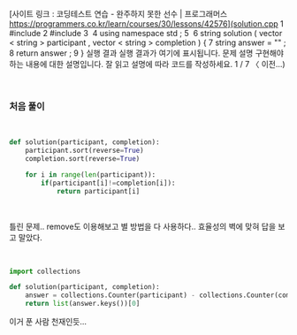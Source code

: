 [사이트 링크 : 코딩테스트 연습 - 완주하지 못한 선수 | 프로그래머스 https://programmers.co.kr/learn/courses/30/lessons/42576](solution.cpp 1 #include <string> 2 #include <vector> 3 ​ 4 using namespace std ; 5 ​ 6 string solution ( vector < string > participant , vector < string > completion ) { 7 string answer = "" ; 8 return answer ; 9 } 실행 결과 실행 결과가 여기에 표시됩니다. 문제 설명 구현해야 하는 내용에 대한 설명입니다. 잘 읽고 설명에 따라 코드를 작성하세요. 1 / 7 〈 이전...)

<br>

### 처음 풀이

<br>

```py
def solution(participant, completion):
    participant.sort(reverse=True)
    completion.sort(reverse=True)

    for i in range(len(participant)):
        if(participant[i]!=completion[i]):
            return participant[i]
```

<br>

틀린 문제.. remove도 이용해보고 별 방법을 다 사용하다.. 효율성의 벽에 맞혀 답을 보고 말았다.

<br>

```py
import collections

def solution(participant, completion):
    answer = collections.Counter(participant) - collections.Counter(completion)
    return list(answer.keys())[0]
```

이거 푼 사람 천재인듯...
